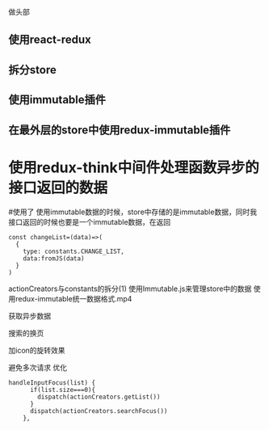 ﻿做头部
## 使用react-redux
## 拆分store
## 使用immutable插件

## 在最外层的store中使用redux-immutable插件

# 使用redux-think中间件处理函数异步的接口返回的数据

#使用了 使用immutable数据的时候，store中存储的是immutable数据，同时我接口返回的时候也要是一个immutable数据，在返回
```
const changeList=(data)=>(
  {
    type: constants.CHANGE_LIST,
    data:fromJS(data)
  }
)
```
actionCreators与constants的拆分(1)
使用Immutable.js来管理store中的数据
使用redux-immutable统一数据格式.mp4

获取异步数据

搜索的换页

加icon的旋转效果

避免多次请求 优化
```
handleInputFocus(list) {
      if(list.size===0){
        dispatch(actionCreators.getList())
      }
      dispatch(actionCreators.searchFocus())
    },
```


